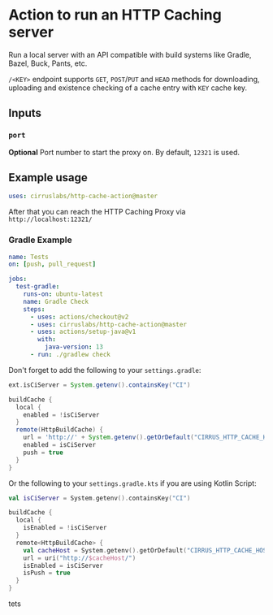 # Action to run an HTTP Caching server

Run a local server with an API compatible with build systems like Gradle, Bazel, Buck, Pants, etc.

`/<KEY>` endpoint supports `GET`, `POST`/`PUT` and `HEAD` methods for downloading, uploading and existence checking of a cache entry with `KEY` cache key.

## Inputs

### `port`

**Optional** Port number to start the proxy on. By default, `12321` is used.

## Example usage

```yaml
uses: cirruslabs/http-cache-action@master
```

After that you can reach the HTTP Caching Proxy via `http://localhost:12321/`

### Gradle Example

```yaml
name: Tests
on: [push, pull_request]

jobs:
  test-gradle:
    runs-on: ubuntu-latest
    name: Gradle Check
    steps:
      - uses: actions/checkout@v2
      - uses: cirruslabs/http-cache-action@master
      - uses: actions/setup-java@v1
        with:
          java-version: 13
      - run: ./gradlew check
```

Don't forget to add the following to your `settings.gradle`:

```groovy
ext.isCiServer = System.getenv().containsKey("CI")

buildCache {
  local {
    enabled = !isCiServer
  }
  remote(HttpBuildCache) {
    url = 'http://' + System.getenv().getOrDefault("CIRRUS_HTTP_CACHE_HOST", "localhost:12321") + "/"
    enabled = isCiServer
    push = true
  }
}
```

Or the following to your `settings.gradle.kts` if you are using Kotlin Script:


```kotlin
val isCiServer = System.getenv().containsKey("CI")

buildCache {
  local {
    isEnabled = !isCiServer
  }
  remote<HttpBuildCache> {
    val cacheHost = System.getenv().getOrDefault("CIRRUS_HTTP_CACHE_HOST", "localhost:12321")
    url = uri("http://$cacheHost/")
    isEnabled = isCiServer
    isPush = true
  }
}
```

tets
